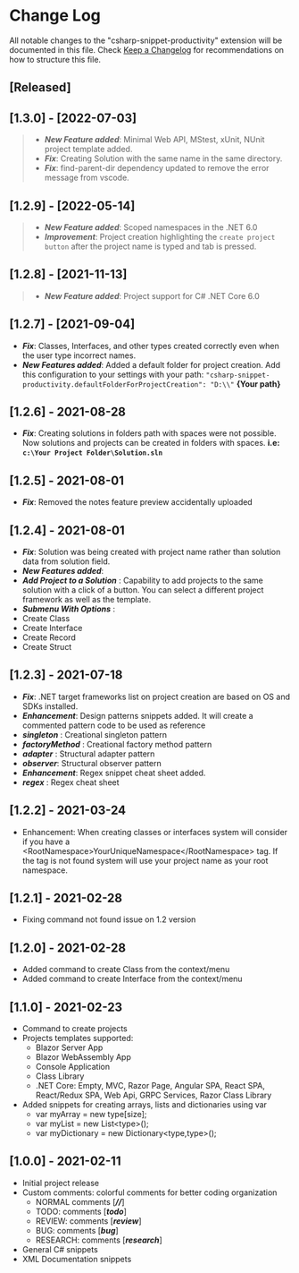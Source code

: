 # Change Log

All notable changes to the "csharp-snippet-productivity" extension will be documented in this file.
Check [Keep a Changelog](http://keepachangelog.com/) for recommendations on how to structure this file.

## [Released]

## [1.3.0] - [2022-07-03]

> - **_New Feature added_**: Minimal Web API, MStest, xUnit, NUnit project template added.
> - **_Fix_**: Creating Solution with the same name in the same directory.
> - **_Fix_**: find-parent-dir dependency updated to remove the error message from vscode.

## [1.2.9] - [2022-05-14]

> - **_New Feature added_**: Scoped namespaces in the .NET 6.0
> - **_Improvement_**: Project creation highlighting the `create project button` after the project name is typed and tab is pressed.

## [1.2.8] - [2021-11-13]

> - **_New Feature added_**: Project support for C# .NET Core 6.0

## [1.2.7] - [2021-09-04]

- **_Fix_**: Classes, Interfaces, and other types created correctly even when the user type incorrect names.
- **_New Features added_**: Added a default folder for project creation. Add this configuration to your settings with your path: `"csharp-snippet-productivity.defaultFolderForProjectCreation": "D:\\"` **{Your path}**

## [1.2.6] - 2021-08-28

- **_Fix_**: Creating solutions in folders path with spaces were not possible. Now solutions and projects can be created in folders with spaces. **i.e: `c:\Your Project Folder\Solution.sln`**

## [1.2.5] - 2021-08-01

- **_Fix_**: Removed the notes feature preview accidentally uploaded

## [1.2.4] - 2021-08-01

- **_Fix_**: Solution was being created with project name rather than solution data from solution field.
- **_New Features added_**:
- **_Add Project to a Solution_** : Capability to add projects to the same solution with a click of a button. You can select a different project framework as well as the template.
- **_Submenu With Options_** :
- Create Class
- Create Interface
- Create Record
- Create Struct

## [1.2.3] - 2021-07-18

- **_Fix_**: .NET target frameworks list on project creation are based on OS and SDKs installed.
- **_Enhancement_**: Design patterns snippets added. It will create a commented pattern code to be used as reference
- **_singleton_** : Creational singleton pattern
- **_factoryMethod_** : Creational factory method pattern
- **_adapter_** : Structural adapter pattern
- **_observer_**: Structural observer pattern
- **_Enhancement_**: Regex snippet cheat sheet added.
- **_regex_** : Regex cheat sheet

## [1.2.2] - 2021-03-24

- Enhancement: When creating classes or interfaces system will consider if you have a \<RootNamespace>YourUniqueNamespace\</RootNamespace> tag. If the tag is not found system will use your project name as your root namespace.

## [1.2.1] - 2021-02-28

- Fixing command not found issue on 1.2 version

## [1.2.0] - 2021-02-28

- Added command to create Class from the context/menu
- Added command to create Interface from the context/menu

## [1.1.0] - 2021-02-23

- Command to create projects
- Projects templates supported:
  - Blazor Server App
  - Blazor WebAssembly App
  - Console Application
  - Class Library
  - .NET Core: Empty, MVC, Razor Page, Angular SPA, React SPA, React/Redux SPA, Web Api, GRPC Services, Razor Class Library
- Added snippets for creating arrays, lists and dictionaries using var
  - var myArray = new type[size];
  - var myList = new List\<type>();
  - var myDictionary = new Dictionary\<type,type>();

## [1.0.0] - 2021-02-11

- Initial project release
- Custom comments: colorful comments for better coding organization
  - NORMAL comments [***//***]
  - TODO: comments [***todo***]
  - REVIEW: comments [***review***]
  - BUG: comments [***bug***]
  - RESEARCH: comments [***research***]
- General C# snippets
- XML Documentation snippets
